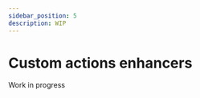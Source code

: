 ```yaml
---
sidebar_position: 5
description: WIP
---
```


# Custom actions enhancers

<span class="chip chip--primary">Work in progress</span>
